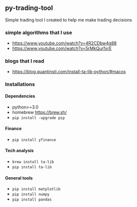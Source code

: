 ## py-trading-tool
Simple trading tool I created to help me make trading decisions

### simple algorithms that I use
- https://www.youtube.com/watch?v=4R2CDbw4g88
- https://www.youtube.com/watch?v=5rMkQurfxrE


### blogs that I read
- https://blog.quantinsti.com/install-ta-lib-python/#macos

### Installations

#### Dependencies
- python>=3.0
- homebrew https://brew.sh/
- `pip install -upgrade pip`

#### Finance
- `pip install yfinance`
 
#### Tech analysis
- `brew install ta-lib`
- `pip install ta-lib`

#### General tools
- `pip install matplotlib`
- `pip install numpy`
- `pip install pandas`
